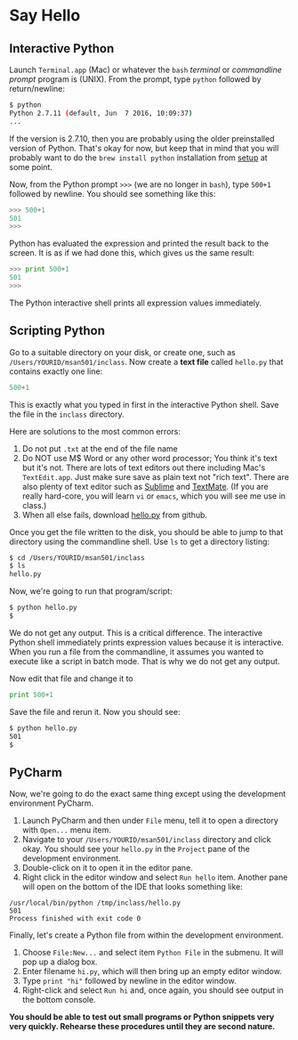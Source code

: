 # Say Hello

##  Interactive Python

Launch `Terminal.app` (Mac) or whatever the `bash` *terminal* or *commandline prompt* program is (UNIX). From the prompt, type `python` followed by return/newline:

```bash
$ python
Python 2.7.11 (default, Jun  7 2016, 10:09:37) 
...
```

If the version is 2.7.10, then you are probably using the older preinstalled version of Python. That's okay for now, but keep that in mind that you will probably want to do the `brew install python` installation from [setup](https://github.com/parrt/msan501/blob/master/notes/setup.md) at some point.

Now, from the Python prompt `>>>` (we are no longer in `bash`), type `500+1` followed by newline. You should see something like this:

```python
>>> 500+1
501
>>> 
```

Python has evaluated the expression and printed the result back to the screen. It is as if we had done this, which gives us the same result:

```python
>>> print 500+1
501
>>> 
```

The Python interactive shell prints all expression values immediately.
 
## Scripting Python

Go to a suitable directory on your disk, or create one, such as `/Users/YOURID/msan501/inclass`. Now create a **text file** called `hello.py` that contains exactly one line:

```python
500+1
```

This is exactly what you typed in first in the interactive Python shell. Save the file in the `inclass` directory.

Here are solutions to  the most common errors:

1. Do not put `.txt` at the end of the file name
2. Do NOT use M$ Word or any other word processor; You think it's text but it's not. There are lots of text editors out there including Mac's `TextEdit.app`. Just make sure save as plain text not "rich text". There are also plenty of text editor such as [Sublime](https://www.sublimetext.com/) and [TextMate](https://macromates.com/).  (If you are really hard-core, you will learn `vi` or `emacs`, which you will see me use in class.)
3. When all else fails, download [hello.py](https://raw.githubusercontent.com/parrt/msan501/master/lightning/hello.py) from github.

Once you get the file written to the disk, you should be able to jump to that directory using the commandline shell. Use `ls` to get a directory listing:

```bash
$ cd /Users/YOURID/msan501/inclass
$ ls
hello.py
```

Now, we're going to run that program/script:

```bash
$ python hello.py
$ 
```

We do not get any output. This is a critical difference. The interactive Python shell immediately prints expression values because it is interactive. When you run a file from the commandline, it assumes you wanted to execute like a script in batch mode. That is why we do not get any output.

Now edit that file and change it to

```python
print 500+1
```

Save the file and rerun it. Now you should see:

```bash
$ python hello.py 
501
$ 
```

## PyCharm

Now, we're going to do the exact same thing except using the development environment PyCharm.

1. Launch PyCharm and then under `File` menu, tell it to open a directory with `Open...` menu item. 
2. Navigate to your `/Users/YOURID/msan501/inclass` directory and click okay. You should see your `hello.py` in the `Project` pane of the development environment. 
3. Double-click on it to open it in the editor pane.
4. Right click in the editor window and select `Run hello` item. Another pane will open on the bottom of the IDE that looks something like:

```
/usr/local/bin/python /tmp/inclass/hello.py
501
Process finished with exit code 0
```

Finally, let's create a Python file from within the development environment. 

1. Choose `File:New...` and select item `Python File` in the submenu. It will pop up a dialog box.
2. Enter filename `hi.py`, which will then bring up an empty editor window.
3. Type `print "hi"` followed by newline in the editor window.
4. Right-click and select `Run hi` and, once again, you should see output in the bottom console.

**You should be able to test out small programs or Python snippets very very quickly. Rehearse these procedures until they are second nature.**